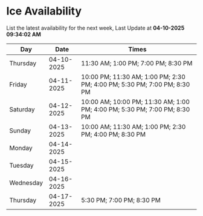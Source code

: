 # Ice Availability

List the latest availability for the next week, Last Update at **04-10-2025 09:34:02 AM**

| Day         | Date        | Times       |
| ----------- | ----------- | ----------- |
|Thursday|04-10-2025|11:30 AM; 1:00 PM; 7:00 PM; 8:30 PM|
|Friday|04-11-2025|10:00 PM; 11:30 AM; 1:00 PM; 2:30 PM; 4:00 PM; 5:30 PM; 7:00 PM; 8:30 PM|
|Saturday|04-12-2025|10:00 AM; 10:00 PM; 11:30 AM; 1:00 PM; 4:00 PM; 5:30 PM; 7:00 PM; 8:30 PM|
|Sunday|04-13-2025|10:00 AM; 11:30 AM; 1:00 PM; 2:30 PM; 4:00 PM; 8:30 PM|
|Monday|04-14-2025||
|Tuesday|04-15-2025||
|Wednesday|04-16-2025||
|Thursday|04-17-2025|5:30 PM; 7:00 PM; 8:30 PM|
